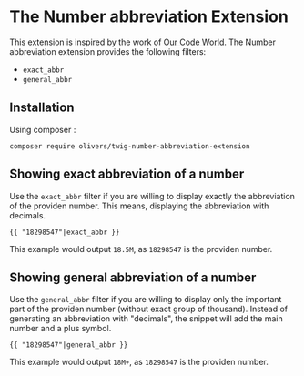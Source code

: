 The Number abbreviation Extension
=================================

This extension is inspired by the work of [Our Code World](https://ourcodeworld.com/articles/read/786/how-to-create-the-abbreviation-of-a-number-in-php). 
The Number abbreviation extension provides the following filters:

* ``exact_abbr``
* ``general_abbr``

Installation
------------
Using composer : 

``composer require olivers/twig-number-abbreviation-extension``


Showing exact abbreviation of a number
--------------------------------------

Use the ``exact_abbr`` filter if you are willing to display exactly the abbreviation
of the providen number. This means, displaying the abbreviation with decimals.

    {{ "18298547"|exact_abbr }}

This example would output ``18.5M``, as ``18298547`` is the providen number.


Showing general abbreviation of a number
----------------------------------------

Use the ``general_abbr`` filter if you are willing to display only the important part
of the providen number (without exact group of thousand). Instead of generating an
abbreviation with "decimals", the snippet will add the main number and a plus symbol.

    {{ "18298547"|general_abbr }}

This example would output ``18M+``, as ``18298547`` is the providen number.
